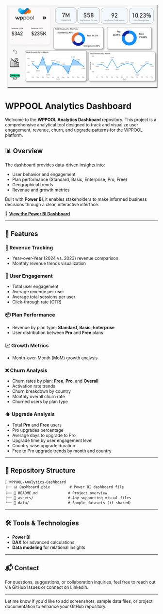 ![WPPOOL Dashboard Preview](/firsr.png)


# WPPOOL Analytics Dashboard

Welcome to the **WPPOOL Analytics Dashboard** repository. This project is a comprehensive analytical tool designed to track and visualize user engagement, revenue, churn, and upgrade patterns for the WPPOOL platform.

## 📊 Overview

The dashboard provides data-driven insights into:

* User behavior and engagement
* Plan performance (Standard, Basic, Enterprise, Pro, Free)
* Geographical trends
* Revenue and growth metrics

Built with **Power BI**, it enables stakeholders to make informed business decisions through a clear, interactive interface.

🔗 **[View the Power BI Dashboard](https://app.powerbi.com/view?r=eyJrIjoiMjJjOGU4MjAtNTgwZC00MmUxLTg1YWYtNjM5NTdjZTJkNWUzIiwidCI6IjM0YmVhMGY1LTRlNmMtNDdjZC05NjFmLTIxMjA1ZGYxMjQ1MSIsImMiOjEwfQ%3D%3D)**

---

## 🚀 Features

### 🔁 Revenue Tracking

* Year-over-Year (2024 vs. 2023) revenue comparison
* Monthly revenue trends visualization

### 👥 User Engagement

* Total user engagement
* Average revenue per user
* Average total sessions per user
* Click-through rate (CTR)

### 📦 Plan Performance

* Revenue by plan type: **Standard**, **Basic**, **Enterprise**
* User distribution between **Pro** and **Free** plans

### 📈 Growth Metrics

* Month-over-Month (MoM) growth analysis

### ❌ Churn Analysis

* Churn rates by plan: **Free**, **Pro**, and **Overall**
* Activation rate trends
* Churn breakdown by country
* Monthly overall churn rate
* Churned users by plan type

### ⬆️ Upgrade Analysis

* Total **Pro** and **Free** users
* Pro upgrades percentage
* Average days to upgrade to Pro
* Upgrade time by user engagement level
* Country-wise upgrade duration
* Free to Pro upgrade trends by month and country

---

## 📂 Repository Structure

```
📁 WPPOOL-Analytics-Dashboard
├── 📊 Dashboard.pbix         # Power BI dashboard file
├── 📄 README.md              # Project overview
├── 📁 assets/                # Any supporting visual files
└── 📁 data/                  # Sample datasets (if shared)
```

---

## 🛠️ Tools & Technologies

* **Power BI**
* **DAX** for advanced calculations
* **Data modeling** for relational insights

---

## 📬 Contact

For questions, suggestions, or collaboration inquiries, feel free to reach out via GitHub Issues or connect on LinkedIn.

---

Let me know if you'd like to add screenshots, sample data files, or project documentation to enhance your GitHub repository.

